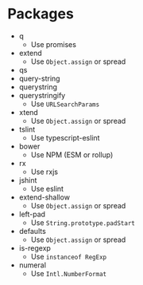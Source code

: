 # Packages

* q
  * Use promises
* extend
  * Use `Object.assign` or spread
* qs
* query-string
* querystring
* querystringify
  * Use `URLSearchParams`
* xtend
  * Use `Object.assign` or spread
* tslint
  * Use typescript-eslint
* bower
  * Use NPM (ESM or rollup)
* rx
  * Use rxjs
* jshint
  * Use eslint
* extend-shallow
  * Use `Object.assign` or spread
* left-pad
  * Use `String.prototype.padStart`
* defaults
  * Use `Object.assign` or spread
* is-regexp
  * Use `instanceof RegExp`
* numeral
  * Use `Intl.NumberFormat`
